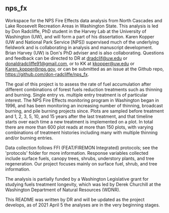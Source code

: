 ## nps_fx

Workspace for the NPS Fire Effects data analysis from North Cascades and Lake Roosevelt Recreation Areas in Washington State.  This analysis is led by Don Radcliffe, PhD student in the Harvey Lab at the University of Washington (UW), and will form a part of his dissertation.  Karen Kopper (UW and National Park Service [NPS]) supervised much of the underlying fieldwork and is collaborating in analysis and manuscript development.  Brian Harvey (UW) is Don's PhD adviser and is also collaborating.  Questions and feedback can be directed to DR at dradclif@uw.edu or donaldradcliffe91@gmail.com, or to KK at kkopper@uw.edu or Karen_kopper@nps.gov, or can be submitted as an issue at the Github repo, https://github.com/don-radcliffe/nps_fx.

The goal of this project is to assess the rate of fuel accumulation after different combinations of forest fuels reduction treatments such as thinning and burning.  Single entry vs. multiple entry treatment is of particular interest.  The NPS Fire Effects monitoring program in Washington began in 1996, and has been monitoring an increasing number of thinning, broadcast burning, and pile burning projects since. Plots are sampled before treatment and 1, 2, 3, 5, 10, and 15 years after the last treatment, and that timeline starts over each time a new treatment is implemented on a plot.  In total there are more than 600 plot reads at more than 150 plots, with varying combinations of treatment histories including many with multiple thinning and/or burning entries.

Data collection follows FFI (FEAT/FIREMON Integrated) protocols; see the 'protocols' folder for more information. Response variables collected include surface fuels, canopy trees, shrubs, understory plants, and tree regeneration.  Our project focuses mainly on surface fuel, shrub, and tree information.  

The analysis is partially funded by a Washington Legislative grant for studying fuels treatment longevity, which was led by Derek Churchill at the Washington Department of Natural Resources (WDNR).  

This README was written by DR and will be updated as the project develops, as of 2021 April 5 the analyses are in the very beginning stages.
